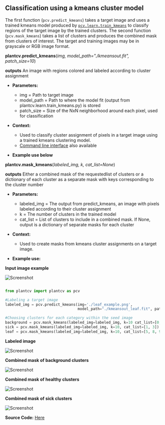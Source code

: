 ## Classification using a kmeans cluster model

The first function (`pcv.predict_kmeans`) takes a target image and uses a trained kmeans model produced by [`pcv.learn.train_kmeans`](train_kmeans.md) to classify regions of the target image by the trained clusters. The second function (`pcv.mask_kmeans`) takes a list of clusters and produces the combined mask from clusters of interest. The target and training images may be in grayscale or RGB image format.

**plantcv.predict_kmeans**(*img, model_path="./kmeansout.fit", patch_size=10*)

**outputs** An image with regions colored and labeled according to cluster assignment

- **Parameters:**
    - img = Path to target image
    - model_path = Path to where the model fit (output from plantcv.learn.train_kmeans.py) is stored
    - patch_size = Size of the NxN neighborhood around each pixel, used for classification

- **Context:**
    - Used to classify cluster assignment of pixels in a target image using a trained kmeans clustering model.
    - [Command line interface](tools.md) also available

- **Example use below**


**plantcv.mask_kmeans**(*labeled_img, k, cat_list=None*)

**outputs** Either a combined mask of the requestedlist of clusters or a dictionary of each cluster as a separate mask with keys corresponding to the cluster number 

- **Parameters:**
    - labeled_img = The output from predict_kmeans, an image with pixels labeled according to their cluster assignment
    - k = The number of clusters in the trained model
    - cat_list = List of clusters to include in a combined mask. If None, output is a dictionary of separate masks for each cluster

- **Context:**
    - Used to create masks from kmeans cluster assignments on a target image.  

- **Example use:**

**Input image example**

![Screenshot](img/documentation_images/kmeans_clustering/leaf_example.png)

```python

from plantcv import plantcv as pcv

#Labeling a target image
labeled_img = pcv.predict_kmeans(img='./leaf_example.png',
                                 model_path="./kmeansout_leaf.fit", patch_size=5)

#Choosing clusters for each category within the seed image
background = pcv.mask_kmeans(labeled_img=labeled_img, k=10 cat_list=[0, 2, 4, 6, 7])
sick = pcv.mask_kmeans(labeled_img=labeled_img, k=10, cat_list=[1, 3])
leaf = pcv.mask_kmeans(labeled_img=labeled_img, k=10, cat_list=[5, 8, 9])

```

**Labeled image**

![Screenshot](img/documentation_images/kmeans_clustering/leaf_labeled.png)

**Combined mask of background clusters**

![Screenshot](img/documentation_images/kmeans_clustering/leaf_background_mask.png)

**Combined mask of healthy clusters**

![Screenshot](img/documentation_images/kmeans_clustering/leaf_healthy_mask.png)

**Combined mask of sick clusters**

![Screenshot](img/documentation_images/kmeans_clustering/leaf_sick_mask.png)

**Source Code:** [Here](https://github.com/danforthcenter/plantcv/blob/main/plantcv/plantcv/kmeans_classifier.py)
